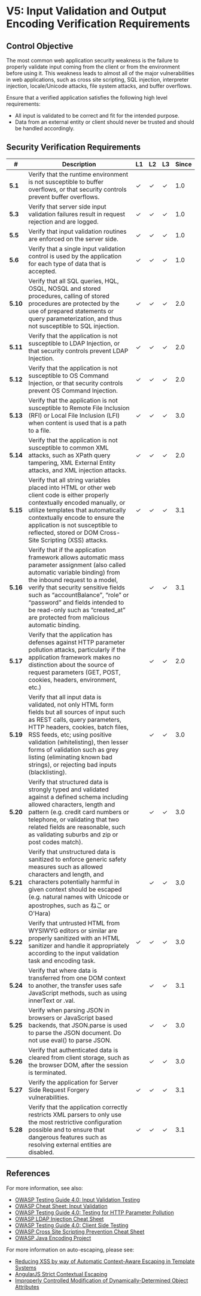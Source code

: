 # V5: Input Validation and Output Encoding Verification Requirements

## Control Objective

The most common web application security weakness is the failure to properly validate input coming from the client or from the environment before using it. This weakness leads to almost all of the major vulnerabilities in web applications, such as cross site scripting, SQL injection, interpreter injection, locale/Unicode attacks, file system attacks, and buffer overflows.

Ensure that a verified application satisfies the following high level requirements:

* All input is validated to be correct and fit for the intended purpose.
* Data from an external entity or client should never be trusted and should be handled accordingly.


## Security Verification Requirements

| # | Description | L1 | L2 | L3 | Since |
| --- | --- | --- | --- | -- | -- |
| **5.1** | Verify that the runtime environment is not susceptible to buffer overflows, or that security controls prevent buffer overflows. | ✓ | ✓ | ✓ | 1.0 |
| **5.3** | Verify that server side input validation failures result in request rejection and are logged. | ✓ | ✓ | ✓ | 1.0 |
| **5.5** | Verify that input validation routines are enforced on the server side. | ✓ | ✓ | ✓ | 1.0 |
| **5.6** | Verify that a single input validation control is used by the application for each type of data that is accepted. | ✓ | ✓ | ✓ | 1.0 |
| **5.10** | Verify that all SQL queries, HQL, OSQL, NOSQL and stored procedures, calling of stored procedures are protected by the use of prepared statements or query parameterization, and thus not susceptible to SQL injection. | ✓ | ✓ | ✓ | 2.0 |
| **5.11** | Verify that the application is not susceptible to LDAP Injection, or that security controls prevent LDAP Injection. | ✓ | ✓ | ✓ | 2.0 |
| **5.12** | Verify that the application is not susceptible to OS Command Injection, or that security controls prevent OS Command Injection. | ✓ | ✓ | ✓ | 2.0 |
| **5.13** | Verify that the application is not susceptible to Remote File Inclusion (RFI) or Local File Inclusion (LFI) when content is used that is a path to a file. | ✓ | ✓ | ✓ | 3.0 |
| **5.14** | Verify that the application is not susceptible to common XML attacks, such as XPath query tampering, XML External Entity attacks, and XML injection attacks. | ✓ | ✓ | ✓ | 2.0 |
| **5.15** | Verify that all string variables placed into HTML or other web client code is either properly contextually encoded manually, or utilize templates that automatically contextually encode to ensure the application is not susceptible to reflected, stored or DOM Cross-Site Scripting (XSS) attacks. | ✓ | ✓ | ✓ | 3.1 |
| **5.16** | Verify that if the application framework allows automatic mass parameter assignment (also called automatic variable binding) from the inbound request to a model, verify that security sensitive fields such as “accountBalance”, “role” or “password” and fields intended to be read-only such as “created_at” are protected from malicious automatic binding. |  | ✓ | ✓ | 3.1 |
| **5.17** | Verify that the application has defenses against HTTP parameter pollution attacks, particularly if the application framework makes no distinction about the source of request parameters (GET, POST, cookies, headers, environment, etc.) |  | ✓ | ✓ | 2.0 |
| **5.19** | Verify that all input data is validated, not only HTML form fields but all sources of input such as REST calls, query parameters, HTTP headers, cookies, batch files, RSS feeds, etc; using positive validation (whitelisting), then lesser forms of validation such as grey listing (eliminating known bad strings), or rejecting bad inputs (blacklisting). |  | ✓ | ✓ | 3.0 |
| **5.20** | Verify that structured data is strongly typed and validated against a defined schema including allowed characters, length and pattern (e.g. credit card numbers or telephone, or validating that two related fields are reasonable, such as validating suburbs and zip or post codes match).  |  | ✓ | ✓ | 3.0 |
| **5.21** | Verify that unstructured data is sanitized to enforce generic safety measures such as allowed characters and length, and characters potentially harmful in given context should be escaped (e.g. natural names with Unicode or apostrophes, such as ねこ or O'Hara) |  | ✓ | ✓ | 3.0 |
| **5.22** | Verify that untrusted HTML from WYSIWYG editors or similar are properly sanitized with an HTML sanitizer and handle it appropriately according to the input validation task and encoding task.  | ✓ | ✓ | ✓ | 3.0 |
| **5.24** | Verify that where data is transferred from one DOM context to another, the transfer uses safe JavaScript methods, such as using innerText or .val. |  | ✓ | ✓ | 3.1 |
| **5.25** | Verify when parsing JSON in browsers or JavaScript based backends, that JSON.parse is used to parse the JSON document. Do not use eval() to parse JSON. |  | ✓ | ✓ | 3.0 |
| **5.26** | Verify that authenticated data is cleared from client storage, such as the browser DOM, after the session is terminated. |  | ✓ | ✓ | 3.0 |
| **5.27** | Verify the application for Server Side Request Forgery vulnerabilities. | ✓ | ✓ | ✓ | 3.1 |
| **5.28** | Verify that the application correctly restricts XML parsers to only use the most restrictive configuration possible and to ensure that dangerous features such as resolving external entities are disabled.  | ✓ | ✓ | ✓ | 3.1


## References

For more information, see also:

* [OWASP Testing Guide 4.0: Input Validation Testing](https://www.owasp.org/index.php/Testing_for_Input_Validation)
* [OWASP Cheat Sheet: Input Validation](https://www.owasp.org/index.php/Input_Validation_Cheat_Sheet)
* [OWASP Testing Guide 4.0: Testing for HTTP Parameter Pollution](https://www.owasp.org/index.php/Testing_for_HTTP_Parameter_pollution_%28OTG-INPVAL-004%29)
* [OWASP LDAP Injection Cheat Sheet ](https://www.owasp.org/index.php/LDAP_Injection_Prevention_Cheat_Sheet)
* [OWASP Testing Guide 4.0: Client Side Testing ](https://www.owasp.org/index.php/Client_Side_Testing)
* [OWASP Cross Site Scripting Prevention Cheat Sheet ](https://www.owasp.org/index.php/XSS_%28Cross_Site_Scripting%29_Prevention_Cheat_Sheet)
* [OWASP Java Encoding Project](https://www.owasp.org/index.php/OWASP_Java_Encoder_Project)

For more information on auto-escaping, please see:

* [Reducing XSS by way of Automatic Context-Aware Escaping in Template Systems](http://googleonlinesecurity.blogspot.com/2009/03/reducing-xss-by-way-of-automatic.html)
* [AngularJS Strict Contextual Escaping](https://docs.angularjs.org/api/ng/service/$sce)
* [Improperly Controlled Modification of Dynamically-Determined Object Attributes](https://cwe.mitre.org/data/definitions/915.html)
